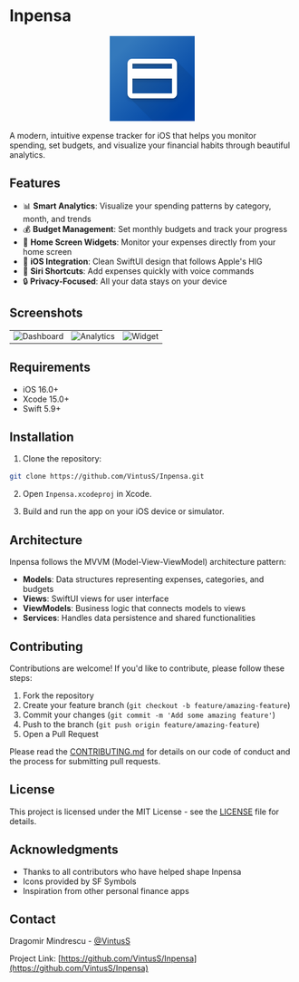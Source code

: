 # Inpensa

<p align="center">
  <img src=".github/assets/inpensa-logo.png" alt="Inpensa Logo" width="150" height="150"/>
</p>

A modern, intuitive expense tracker for iOS that helps you monitor spending, set budgets, and visualize your financial habits through beautiful analytics.

## Features

- 📊 **Smart Analytics**: Visualize your spending patterns by category, month, and trends
- 💰 **Budget Management**: Set monthly budgets and track your progress
- 🔔 **Home Screen Widgets**: Monitor your expenses directly from your home screen
- 📱 **iOS Integration**: Clean SwiftUI design that follows Apple's HIG
- 🔄 **Siri Shortcuts**: Add expenses quickly with voice commands
- 🔒 **Privacy-Focused**: All your data stays on your device

## Screenshots

<table>
  <tr>
    <td><img src="https://via.placeholder.com/250x500.png?text=Dashboard" alt="Dashboard"></td>
    <td><img src="https://via.placeholder.com/250x500.png?text=Analytics" alt="Analytics"></td>
    <td><img src="https://via.placeholder.com/250x500.png?text=Widget" alt="Widget"></td>
  </tr>
</table>

## Requirements

- iOS 16.0+
- Xcode 15.0+
- Swift 5.9+

## Installation

1. Clone the repository:
```bash
git clone https://github.com/VintusS/Inpensa.git
```

2. Open `Inpensa.xcodeproj` in Xcode.

3. Build and run the app on your iOS device or simulator.

## Architecture

Inpensa follows the MVVM (Model-View-ViewModel) architecture pattern:

- **Models**: Data structures representing expenses, categories, and budgets
- **Views**: SwiftUI views for user interface
- **ViewModels**: Business logic that connects models to views
- **Services**: Handles data persistence and shared functionalities

## Contributing

Contributions are welcome! If you'd like to contribute, please follow these steps:

1. Fork the repository
2. Create your feature branch (`git checkout -b feature/amazing-feature`)
3. Commit your changes (`git commit -m 'Add some amazing feature'`)
4. Push to the branch (`git push origin feature/amazing-feature`)
5. Open a Pull Request

Please read the [CONTRIBUTING.md](CONTRIBUTING.md) for details on our code of conduct and the process for submitting pull requests.

## License

This project is licensed under the MIT License - see the [LICENSE](LICENSE) file for details.

## Acknowledgments

- Thanks to all contributors who have helped shape Inpensa
- Icons provided by SF Symbols
- Inspiration from other personal finance apps

## Contact

Dragomir Mindrescu - [@VintusS](https://github.com/VintusS)

Project Link: [https://github.com/VintusS/Inpensa](https://github.com/VintusS/Inpensa) 